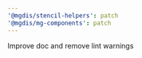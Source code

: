 ```yaml
---
'@mgdis/stencil-helpers': patch
'@mgdis/mg-components': patch
---
```


Improve doc and remove lint warnings
